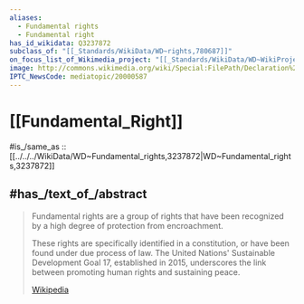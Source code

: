 ```yaml
---
aliases:
  - Fundamental rights
  - Fundamental right
has_id_wikidata: Q3237872
subclass_of: "[[_Standards/WikiData/WD~rights,780687]]"
on_focus_list_of_Wikimedia_project: "[[_Standards/WikiData/WD~WikiProject_Human_rights,13382529]]"
image: http://commons.wikimedia.org/wiki/Special:FilePath/Declaration%20of%20the%20Rights%20of%20Man%20and%20of%20the%20Citizen%20in%201789.jpg
IPTC_NewsCode: mediatopic/20000587
---
```


# [[Fundamental_Right]] 

#is_/same_as :: [[../../../WikiData/WD~Fundamental_rights,3237872|WD~Fundamental_rights,3237872]] 

## #has_/text_of_/abstract 

> Fundamental rights are a group of rights that have been recognized 
> by a high degree of protection from encroachment. 
> 
> These rights are specifically identified in a constitution, or have been found under due process of law. 
> The United Nations' Sustainable Development Goal 17, established in 2015, 
> underscores the link between promoting human rights and sustaining peace.
>
> [Wikipedia](https://en.wikipedia.org/wiki/Fundamental%20rights) 

